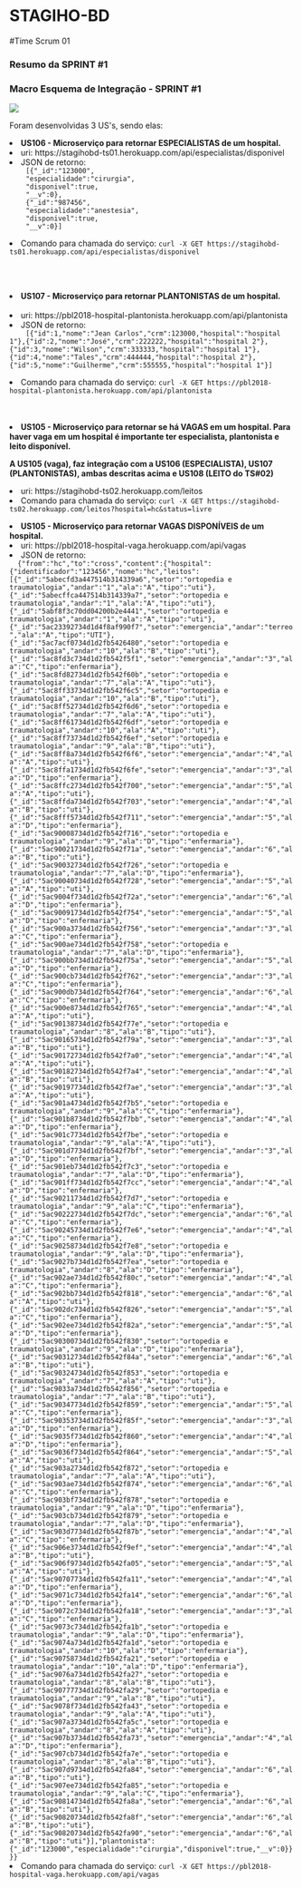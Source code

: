 # STAGIHO-BD

#Time Scrum 01

<h3>Resumo da SPRINT #1</h3>

<h3>Macro Esquema de Integração - SPRINT #1</h3>

<img src="diagramas/macro-visao-sprint1.png">


Foram desenvolvidas 3 US's, sendo elas:

<p>
  <li> <b>US106 - Microserviço para retornar ESPECIALISTAS de um hospital.</b></br>
  <li> uri: https://stagihobd-ts01.herokuapp.com/api/especialistas/disponivel
  <li> JSON de retorno: <code>
    [{"_id":"123000",
    "especialidade":"cirurgia",
    "disponivel":true,
    "__v":0},
    {"_id":"987456",
    "especialidade":"anestesia",
    "disponivel":true,
    "__v":0}]
  </code>
  <li> Comando para chamada do serviço: <code>curl -X GET https://stagihobd-ts01.herokuapp.com/api/especialistas/disponivel</code>
</p><br><br>

<p>
  <li><b>US107 - Microserviço para retornar PLANTONISTAS  de um hospital.</b><br><br>
  <li> uri: https://pbl2018-hospital-plantonista.herokuapp.com/api/plantonista
  <li> JSON de retorno: <code>
    [{"id":1,"nome":"Jean Carlos","crm":123000,"hospital":"hospital 1"},{"id":2,"nome":"José","crm":222222,"hospital":"hospital 2"},{"id":3,"nome":"Wilson","crm":333333,"hospital":"hospital 1"},{"id":4,"nome":"Tales","crm":444444,"hospital":"hospital 2"},{"id":5,"nome":"Guilherme","crm":555555,"hospital":"hospital 1"}]
  </code>
  <li> Comando para chamada do serviço: <code>curl -X GET https://pbl2018-hospital-plantonista.herokuapp.com/api/plantonista</code>
</p><br><br>

<li><b>US105 - Microserviço para retornar se há VAGAS em um hospital. Para haver vaga em um hospital é importante ter especialista, plantonista e leito disponível.</b>
<p>

  <b>A US105 (vaga), faz integração com a US106 (ESPECIALISTA), US107 (PLANTONISTAS), ambas descritas acima e US108 (LEITO do TS#02)</b>

  <li> uri: https://stagihobd-ts02.herokuapp.com/leitos
  <li> Comando para chamada do serviço: <code>curl -X GET https://stagihobd-ts02.herokuapp.com/leitos?hospital=hc&status=livre</code>

</p>

<p>

<li> <b>US105 - Microserviço para retornar VAGAS DISPONÍVEIS de um hospital.</b></br>
<li> uri: https://pbl2018-hospital-vaga.herokuapp.com/api/vagas
<li> JSON de retorno: <code>
  {"from":"hc","to":"cross","content":{"hospital":{"identificador":"123456","nome":"hc","leitos":[{"_id":"5abecfd3a447514b314339a6","setor":"ortopedia e traumatologia","andar":"1","ala":"A","tipo":"uti"},{"_id":"5abecffca447514b314339a7","setor":"ortopedia e traumatologia","andar":"1","ala":"A","tipo":"uti"},{"_id":"5abf8f3c70dd04200b2e4441","setor":"ortopedia e traumatologia","andar":"1","ala":"A","tipo":"uti"},{"_id":"5ac23392734d1d4f8af990f7","setor":"emergencia","andar":"terreo","ala":"A","tipo":"UTI"},{"_id":"5ac7acf0734d1d2fb5426480","setor":"ortopedia e traumatologia","andar":"10","ala":"B","tipo":"uti"},{"_id":"5ac8fd3c734d1d2fb542f5f1","setor":"emergencia","andar":"3","ala":"C","tipo":"enfermaria"},{"_id":"5ac8fd82734d1d2fb542f60b","setor":"ortopedia e traumatologia","andar":"7","ala":"A","tipo":"uti"},{"_id":"5ac8ff33734d1d2fb542f6c5","setor":"ortopedia e traumatologia","andar":"10","ala":"B","tipo":"uti"},{"_id":"5ac8ff52734d1d2fb542f6d6","setor":"ortopedia e traumatologia","andar":"7","ala":"A","tipo":"uti"},{"_id":"5ac8ff61734d1d2fb542f6df","setor":"ortopedia e traumatologia","andar":"10","ala":"A","tipo":"uti"},{"_id":"5ac8ff73734d1d2fb542f6ef","setor":"ortopedia e traumatologia","andar":"9","ala":"B","tipo":"uti"},{"_id":"5ac8ff8a734d1d2fb542f6f6","setor":"emergencia","andar":"4","ala":"A","tipo":"uti"},{"_id":"5ac8ffa1734d1d2fb542f6fe","setor":"emergencia","andar":"3","ala":"D","tipo":"enfermaria"},{"_id":"5ac8ffc2734d1d2fb542f700","setor":"emergencia","andar":"5","ala":"A","tipo":"uti"},{"_id":"5ac8ffda734d1d2fb542f703","setor":"emergencia","andar":"4","ala":"B","tipo":"uti"},{"_id":"5ac8fff5734d1d2fb542f711","setor":"emergencia","andar":"5","ala":"D","tipo":"enfermaria"},{"_id":"5ac90008734d1d2fb542f716","setor":"ortopedia e traumatologia","andar":"9","ala":"D","tipo":"enfermaria"},{"_id":"5ac90021734d1d2fb542f71a","setor":"emergencia","andar":"6","ala":"B","tipo":"uti"},{"_id":"5ac90032734d1d2fb542f726","setor":"ortopedia e traumatologia","andar":"7","ala":"D","tipo":"enfermaria"},{"_id":"5ac90040734d1d2fb542f728","setor":"emergencia","andar":"5","ala":"A","tipo":"uti"},{"_id":"5ac9004f734d1d2fb542f72a","setor":"emergencia","andar":"6","ala":"D","tipo":"enfermaria"},{"_id":"5ac90091734d1d2fb542f754","setor":"emergencia","andar":"5","ala":"D","tipo":"enfermaria"},{"_id":"5ac900a3734d1d2fb542f756","setor":"emergencia","andar":"3","ala":"C","tipo":"enfermaria"},{"_id":"5ac900ae734d1d2fb542f758","setor":"ortopedia e traumatologia","andar":"7","ala":"D","tipo":"enfermaria"},{"_id":"5ac900bb734d1d2fb542f75a","setor":"emergencia","andar":"5","ala":"D","tipo":"enfermaria"},{"_id":"5ac900cb734d1d2fb542f762","setor":"emergencia","andar":"3","ala":"C","tipo":"enfermaria"},{"_id":"5ac900db734d1d2fb542f764","setor":"emergencia","andar":"6","ala":"C","tipo":"enfermaria"},{"_id":"5ac900e8734d1d2fb542f765","setor":"emergencia","andar":"4","ala":"A","tipo":"uti"},{"_id":"5ac90138734d1d2fb542f77e","setor":"ortopedia e traumatologia","andar":"8","ala":"B","tipo":"uti"},{"_id":"5ac90165734d1d2fb542f79a","setor":"emergencia","andar":"3","ala":"B","tipo":"uti"},{"_id":"5ac90172734d1d2fb542f7a0","setor":"emergencia","andar":"4","ala":"A","tipo":"uti"},{"_id":"5ac90182734d1d2fb542f7a4","setor":"emergencia","andar":"4","ala":"B","tipo":"uti"},{"_id":"5ac90197734d1d2fb542f7ae","setor":"emergencia","andar":"3","ala":"A","tipo":"uti"},{"_id":"5ac901a4734d1d2fb542f7b5","setor":"ortopedia e traumatologia","andar":"9","ala":"C","tipo":"enfermaria"},{"_id":"5ac901b8734d1d2fb542f7bb","setor":"emergencia","andar":"4","ala":"D","tipo":"enfermaria"},{"_id":"5ac901c7734d1d2fb542f7be","setor":"ortopedia e traumatologia","andar":"9","ala":"A","tipo":"uti"},{"_id":"5ac901d7734d1d2fb542f7bf","setor":"emergencia","andar":"3","ala":"D","tipo":"enfermaria"},{"_id":"5ac901eb734d1d2fb542f7c3","setor":"ortopedia e traumatologia","andar":"7","ala":"D","tipo":"enfermaria"},{"_id":"5ac901ff734d1d2fb542f7cc","setor":"emergencia","andar":"4","ala":"D","tipo":"enfermaria"},{"_id":"5ac90211734d1d2fb542f7d7","setor":"ortopedia e traumatologia","andar":"9","ala":"C","tipo":"enfermaria"},{"_id":"5ac90222734d1d2fb542f7dc","setor":"emergencia","andar":"6","ala":"C","tipo":"enfermaria"},{"_id":"5ac90245734d1d2fb542f7e6","setor":"emergencia","andar":"4","ala":"C","tipo":"enfermaria"},{"_id":"5ac90258734d1d2fb542f7e8","setor":"ortopedia e traumatologia","andar":"9","ala":"D","tipo":"enfermaria"},{"_id":"5ac9027b734d1d2fb542f7ea","setor":"ortopedia e traumatologia","andar":"8","ala":"D","tipo":"enfermaria"},{"_id":"5ac902ae734d1d2fb542f80c","setor":"emergencia","andar":"4","ala":"C","tipo":"enfermaria"},{"_id":"5ac902bb734d1d2fb542f818","setor":"emergencia","andar":"6","ala":"A","tipo":"uti"},{"_id":"5ac902dc734d1d2fb542f826","setor":"emergencia","andar":"5","ala":"C","tipo":"enfermaria"},{"_id":"5ac902ee734d1d2fb542f82a","setor":"emergencia","andar":"5","ala":"D","tipo":"enfermaria"},{"_id":"5ac90300734d1d2fb542f830","setor":"ortopedia e traumatologia","andar":"9","ala":"D","tipo":"enfermaria"},{"_id":"5ac90312734d1d2fb542f84a","setor":"emergencia","andar":"6","ala":"B","tipo":"uti"},{"_id":"5ac90324734d1d2fb542f853","setor":"ortopedia e traumatologia","andar":"7","ala":"A","tipo":"uti"},{"_id":"5ac9033a734d1d2fb542f856","setor":"ortopedia e traumatologia","andar":"7","ala":"B","tipo":"uti"},{"_id":"5ac90347734d1d2fb542f859","setor":"emergencia","andar":"5","ala":"C","tipo":"enfermaria"},{"_id":"5ac90353734d1d2fb542f85f","setor":"emergencia","andar":"3","ala":"D","tipo":"enfermaria"},{"_id":"5ac9035f734d1d2fb542f860","setor":"emergencia","andar":"4","ala":"D","tipo":"enfermaria"},{"_id":"5ac9036f734d1d2fb542f864","setor":"emergencia","andar":"5","ala":"A","tipo":"uti"},{"_id":"5ac903a2734d1d2fb542f872","setor":"ortopedia e traumatologia","andar":"7","ala":"A","tipo":"uti"},{"_id":"5ac903ae734d1d2fb542f874","setor":"emergencia","andar":"6","ala":"C","tipo":"enfermaria"},{"_id":"5ac903bf734d1d2fb542f878","setor":"ortopedia e traumatologia","andar":"9","ala":"D","tipo":"enfermaria"},{"_id":"5ac903cb734d1d2fb542f879","setor":"ortopedia e traumatologia","andar":"7","ala":"D","tipo":"enfermaria"},{"_id":"5ac903d7734d1d2fb542f87b","setor":"emergencia","andar":"4","ala":"C","tipo":"enfermaria"},{"_id":"5ac906e3734d1d2fb542f9ef","setor":"emergencia","andar":"4","ala":"B","tipo":"uti"},{"_id":"5ac906f9734d1d2fb542fa05","setor":"emergencia","andar":"5","ala":"A","tipo":"uti"},{"_id":"5ac90707734d1d2fb542fa11","setor":"emergencia","andar":"4","ala":"D","tipo":"enfermaria"},{"_id":"5ac9071c734d1d2fb542fa14","setor":"emergencia","andar":"6","ala":"D","tipo":"enfermaria"},{"_id":"5ac9072c734d1d2fb542fa18","setor":"emergencia","andar":"3","ala":"C","tipo":"enfermaria"},{"_id":"5ac9073c734d1d2fb542fa1b","setor":"ortopedia e traumatologia","andar":"9","ala":"D","tipo":"enfermaria"},{"_id":"5ac9074a734d1d2fb542fa1d","setor":"ortopedia e traumatologia","andar":"10","ala":"D","tipo":"enfermaria"},{"_id":"5ac90758734d1d2fb542fa21","setor":"ortopedia e traumatologia","andar":"10","ala":"D","tipo":"enfermaria"},{"_id":"5ac9076a734d1d2fb542fa27","setor":"ortopedia e traumatologia","andar":"8","ala":"B","tipo":"uti"},{"_id":"5ac90777734d1d2fb542fa29","setor":"ortopedia e traumatologia","andar":"9","ala":"B","tipo":"uti"},{"_id":"5ac9078f734d1d2fb542fa43","setor":"ortopedia e traumatologia","andar":"9","ala":"A","tipo":"uti"},{"_id":"5ac907a3734d1d2fb542fa5c","setor":"ortopedia e traumatologia","andar":"8","ala":"A","tipo":"uti"},{"_id":"5ac907b3734d1d2fb542fa73","setor":"emergencia","andar":"4","ala":"D","tipo":"enfermaria"},{"_id":"5ac907cb734d1d2fb542fa7e","setor":"ortopedia e traumatologia","andar":"8","ala":"B","tipo":"uti"},{"_id":"5ac907d9734d1d2fb542fa84","setor":"emergencia","andar":"6","ala":"B","tipo":"uti"},{"_id":"5ac907ee734d1d2fb542fa85","setor":"ortopedia e traumatologia","andar":"9","ala":"C","tipo":"enfermaria"},{"_id":"5ac90814734d1d2fb542fa8a","setor":"emergencia","andar":"6","ala":"B","tipo":"uti"},{"_id":"5ac90820734d1d2fb542fa8f","setor":"emergencia","andar":"6","ala":"B","tipo":"uti"},{"_id":"5ac90820734d1d2fb542fa90","setor":"emergencia","andar":"6","ala":"B","tipo":"uti"}],"plantonista":{"_id":"123000","especialidade":"cirurgia","disponivel":true,"__v":0}}}}
</code>
<li> Comando para chamada do serviço: <code>curl -X GET https://pbl2018-hospital-vaga.herokuapp.com/api/vagas</code>
</p><br><br>


</p>
